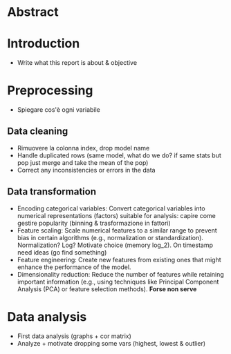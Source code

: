 # Abstract
# Introduction
 - Write what this report is about & objective
# Preprocessing
 - Spiegare cos'è ogni variabile
## Data cleaning
 - Rimuovere la colonna index, drop model name
 - Handle duplicated rows (same model, what do we do? if same stats but pop just merge and take the mean of the pop)
 - Correct any inconsistencies or errors in the data
## Data transformation
 - Encoding categorical variables: Convert categorical variables into numerical representations (factors) suitable for analysis: capire come gestire popularity (binning & trasformazione in fattori)
 - Feature scaling: Scale numerical features to a similar range to prevent bias in certain algorithms (e.g., normalization or standardization). Normalization? Log? Motivate choice (memory log_2). On timestamp need ideas (go find something)
 - Feature engineering: Create new features from existing ones that might enhance the performance of the model.
 - Dimensionality reduction: Reduce the number of features while retaining important information (e.g., using techniques like Principal Component Analysis (PCA) or feature selection methods). __Forse non serve__
# Data analysis
 - First data analysis (graphs + cor matrix)
 - Analyze + motivate dropping some vars (highest, lowest & outlier)
   
